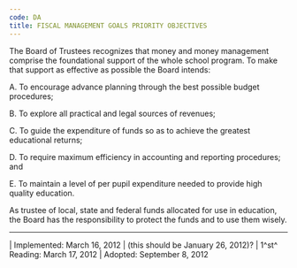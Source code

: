 ```yaml
---
code: DA
title: FISCAL MANAGEMENT GOALS PRIORITY OBJECTIVES
---
```


The Board of Trustees recognizes that money and money management
comprise the foundational support of the whole school program. To make
that support as effective as possible the Board intends:

A.  To encourage advance planning through the best possible budget
    procedures;

B.  To explore all practical and legal sources of revenues;

C.  To guide the expenditure of funds so as to achieve the greatest
    educational returns;

D.  To require maximum efficiency in accounting and reporting
    procedures; and

E.  To maintain a level of per pupil expenditure needed to provide high
    quality education.

As trustee of local, state and federal funds allocated for use in
education, the Board has the responsibility to protect the funds and to
use them wisely.

------------------------------------------------------------------------

| Implemented: March 16, 2012
| (this should be January 26, 2012)?
| 1^st^ Reading: March 17, 2012
| Adopted: September 8, 2012
